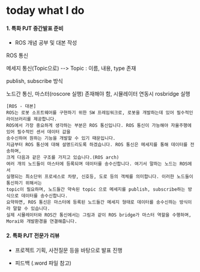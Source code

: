 # today what I do

#### 1. 특화 PJT 중간발표 준비

- ROS 개념 공부 및 대본 작성

ROS 통신

메세지 통신(Topic으로) --> Topic : 이름, 내용, type 존재

publish, subscribe 방식

노드간 통신, 마스터(roscore 실행) 존재해야 함, 시뮬레이터 연동시 rosbridge 실행

```
[ROS - 대본]
ROS는 로봇 소프트웨어를 구현하기 위한 SW 프레임워크로, 로봇을 개발하는데 있어 필수적인 라이브러리를 제공합니다.
ROS에서 가장 중요하게 생각하는 부분은 ROS 통신입니다. ROS 통신이 가능해야 자율주행에 있어 필수적인 센서 데이터 값을
송수신하여 원하는 기능을 개발할 수 있기 때문입니다. 
지금부터 ROS 통신에 대해 설명드리도록 하겠습니다. ROS 통신은 메세지를 통해 데이터를 전송하며, 
크게 다음과 같은 구조를 가지고 있습니다.(ROS arch)
여러 개의 노드들이 마스터에 등록되며 데이터를 송수신합니다. 여기서 말하는 노드는 ROS에서
실행되는 최소단위 프로세스로 차량, 신호등, 도로 등의 객체를 의미합니다. 이러한 노드들이 통신하기 위해서는
topic이 필요하며, 노드들간 약속된 topic 으로 메세지를 publish, subscribe하는 방식으로 데이터를 송수신합니다.
요약하면, ROS 통신은 마스터에 등록된 노드들간 메세지 형태로 데이터를 송수신하는 방식이라 말할 수 있습니다.
실제 시뮬레이터와 ROS간 통신에서는 그림과 같이 ROS bridge가 마스터 역할을 수행하며, Morai와 개발환경을 연결해줍니다.
```

#### 2. 특화 PJT 전문가 리뷰

- 프로젝트 기획, 사전질문 등을 바탕으로 발표 진행

- 피드백 (.word 파일 참고)
